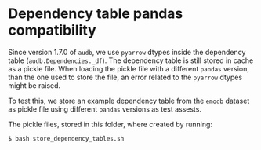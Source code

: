 # Dependency table pandas compatibility

Since version 1.7.0 of `audb`,
we use `pyarrow` dtypes
inside the dependency table
(`audb.Dependencies._df`).
The dependency table
is still stored in cache
as a pickle file.
When loading the pickle file
with a different `pandas` version,
than the one used to store the file,
an error related to the `pyarrow` dtypes
might be raised.

To test this,
we store an example dependency table
from the `emodb` dataset
as pickle file
using different `pandas` versions
as test assests.

The pickle files,
stored in this folder,
where created by running:

```bash
$ bash store_dependency_tables.sh
```
